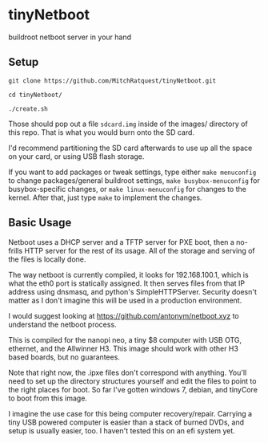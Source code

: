 # tinyNetboot
buildroot netboot server in your hand

## Setup

`git clone https://github.com/MitchRatquest/tinyNetboot.git`

`cd tinyNetboot/`

`./create.sh`

Those should pop out a file `sdcard.img` inside of the images/ directory of this repo. That is what you would burn onto the SD card.

I'd recommend partitioning the SD card afterwards to use up all the space on your card, or using USB flash storage.

If you want to add packages or tweak settings, type either `make menuconfig` to change packages/general buildroot settings, `make busybox-menuconfig` for busybox-specific changes, or `make linux-menuconfig` for changes to the kernel. After that, just type `make` to implement the changes. 

## Basic Usage
Netboot uses a DHCP server and a TFTP server for PXE boot, then a no-frills HTTP server for the rest of its usage. All of the storage and serving of the files is locally done. 

The way netboot is currently compiled, it looks for 192.168.100.1, which is what the eth0 port is statically assigned. It then serves files from that IP address using dnsmasq, and python's SimpleHTTPServer. Security doesn't matter as I don't imagine this will be used in a production environment.

I would suggest looking at https://github.com/antonym/netboot.xyz to understand the netboot process. 

This is compiled for the nanopi neo, a tiny $8 computer with USB OTG, ethernet, and the Allwinner H3. This image should work with other H3 based boards, but no guarantees.  

Note that right now, the .ipxe files don't correspond with anything. You'll need to set up the directory structures yourself and edit the files to point to the right places for boot. So far I've gotten windows 7, debian, and tinyCore to boot from this image. 

I imagine the use case for this being computer recovery/repair. Carrying a tiny USB powered computer is easier than a stack of burned DVDs, and setup is usually easier, too. I haven't tested this on an efi system yet.
